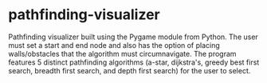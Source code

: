 # pathfinding-visualizer
Pathfinding visualizer built using the Pygame module from Python. The user must set a start and end node and also has the option of placing walls/obstacles that the algorithm must circumnavigate. The program features 5 distinct pathfinding algorithms (a-star, dijkstra's, greedy best first search, breadth first search, and depth first search) for the user to select.
